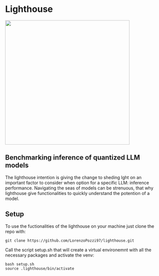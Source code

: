 # Lighthouse
<img src="https://github.com/LorenzoPozzi97/lighthouse/assets/83987444/283cb75c-c033-4b9d-8dcd-668b4054ad18" width="400" height="400">

## Benchmarking inference of quantized LLM models
The lighthouse intention is giving the change to sheding lght on an important factor to consider when option for a specific LLM: inference performance. Navigating the seas of models can be strenuous, that why lighthouse give functionalities to quickly understand the potention of a model.

## Setup
To use the fuctionalities of the lighthouse on your machine just clone the repo with:
```
git clone https://github.com/LorenzoPozzi97/lighthouse.git
```
Call the script setup.sh that will create a virtual environemnt with all the necessary packages and activate the venv:
```
bash setup.sh
source .lighthouse/bin/activate
```
